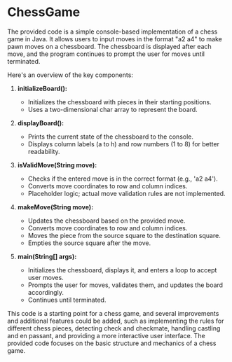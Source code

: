 # ChessGame
The provided code is a simple console-based implementation of a chess game in Java. It allows users to input moves in the format "a2 a4" to make pawn moves on a chessboard. The chessboard is displayed after each move, and the program continues to prompt the user for moves until terminated.

Here's an overview of the key components:

1. **initializeBoard():**
   - Initializes the chessboard with pieces in their starting positions.
   - Uses a two-dimensional char array to represent the board.

2. **displayBoard():**
   - Prints the current state of the chessboard to the console.
   - Displays column labels (a to h) and row numbers (1 to 8) for better readability.

3. **isValidMove(String move):**
   - Checks if the entered move is in the correct format (e.g., 'a2 a4').
   - Converts move coordinates to row and column indices.
   - Placeholder logic; actual move validation rules are not implemented.

4. **makeMove(String move):**
   - Updates the chessboard based on the provided move.
   - Converts move coordinates to row and column indices.
   - Moves the piece from the source square to the destination square.
   - Empties the source square after the move.

5. **main(String[] args):**
   - Initializes the chessboard, displays it, and enters a loop to accept user moves.
   - Prompts the user for moves, validates them, and updates the board accordingly.
   - Continues until terminated.

This code is a starting point for a chess game, and several improvements and additional features could be added, such as implementing the rules for different chess pieces, detecting check and checkmate, handling castling and en passant, and providing a more interactive user interface. The provided code focuses on the basic structure and mechanics of a chess game.
